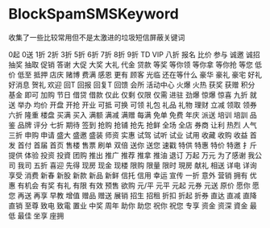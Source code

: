 # BlockSpamSMSKeyword
收集了一些比较常用但不是太激进的垃圾短信屏蔽关键词

0起
0送
1折
2折
3折
5折
6折
7折
8折
9折
TD
VIP
八折
报名
比价
参与
诚邀
诚招
抽奖
抽取
促销
答谢
大促
大奖
大礼
代金
贷款
等奖
等你领
等你拿
等你抢
等您
低价
低至
抵押
店庆
赌博
费满
感恩
更有
顾客
光临
还在等什么
豪华
豪礼
豪宅
好礼
好消息
贺礼
欢迎
回T
回报
回复T
回馈
会所
活动中心
火爆
火热
获奖
获赠
积分
基金
即可
加购
节日
借贷
借款
仅此
仅剩
仅限
仅需
进驻
劲爆
惊爆
惊喜
九折
就送
举办
均价
开盘
开抢
开业
可抵
可换
可领
礼包
礼品
礼物
理财
立减
领取
领券
六折
隆重
楼盘
买满
买入
满额
满减
满赠
每满
免单
免费
年庆
派送
培训
培訓
品鉴
品牌
评分
七折
期待
签到
抢购
抢铺
抢先
抢鲜
全场
全店
券商
让利
热烈
人气
三折
申购
申请
盛大
盛邀
盛装
师资
实惠
试驾
试听
试业
试用
收藏
收购
收益
首发
首付
首届
首页
售楼
售票
刷单
双倍
送你
送您
速戳
特供
特惠
特价
特邀
扌斤
提供
体验
投资
投資
团购
推出
推广
推荐
推拿
推油
退订
万起
万元
为了感谢
我公司
我司
五折
喜迎
先得
现房
现金
现楼
限购
限量
限时
現房
献礼
相送
详电
详询
享受
消费
新春
新股
新款
新品
新鲜
信托
信用
幸运
宣传
一折
意外
营销
拥有
优惠
有机会
有奖
有礼
有限
有效
预售
欲购
元/平
元平
元起
元券
元送
原价
愿你
愿您
再送
再享
早教
增值
赠品
赠送
展销
招生
招租
折扣
折起
折券
直达
直减
直降
直销
至尊
致电
致電
置业
中奖
周年
助你
助您
祝你
祝您
专享
资金
资深
資金
最低
最佳
坐享
座拥

